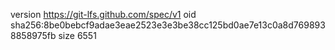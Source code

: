 version https://git-lfs.github.com/spec/v1
oid sha256:8be0bebcf9adae3eae2523e3e3be38cc125bd0ae7e13c0a8d7698938858975fb
size 6551
